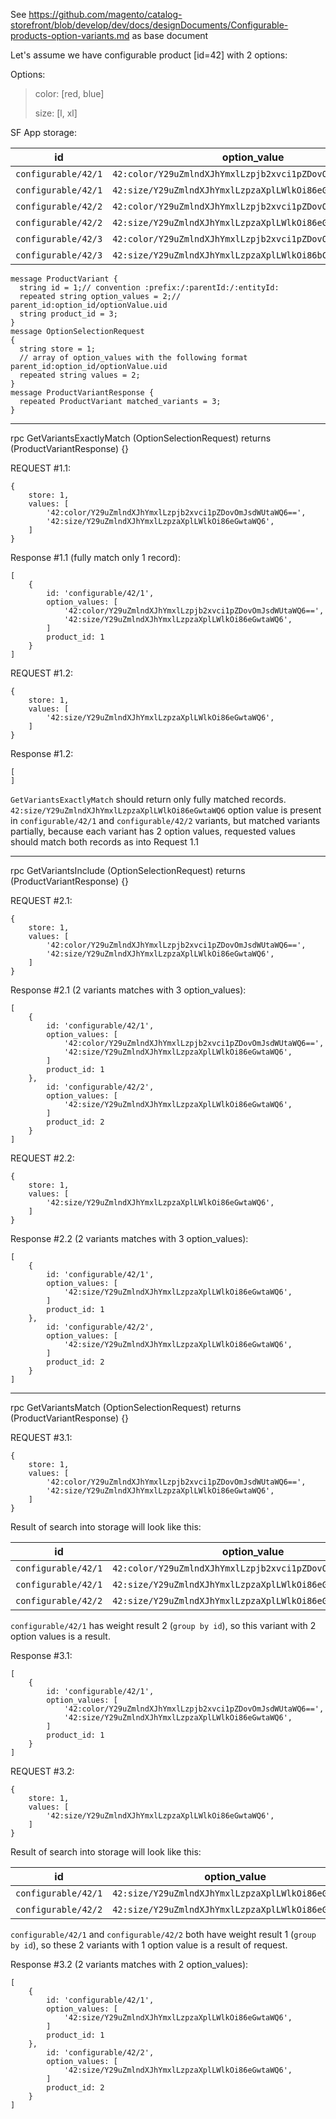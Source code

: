 See https://github.com/magento/catalog-storefront/blob/develop/dev/docs/designDocuments/Configurable-products-option-variants.md as base document

Let's assume we have configurable product [id=42] with 2 options:

Options:
>    color: [red, blue]
>
>    size: [l, xl]
>
>
SF App storage:

 | id              |  option_value | product_id   | parent_id
 |---|----|---:|---:|
 | `configurable/42/1`  |  `42:color/Y29uZmlndXJhYmxlLzpjb2xvci1pZDovOmJsdWUtaWQ6==` | 1 | 42|
 | `configurable/42/1`  |  `42:size/Y29uZmlndXJhYmxlLzpzaXplLWlkOi86eGwtaWQ6`        | 1 | 42|
 | `configurable/42/2`  |  `42:color/Y29uZmlndXJhYmxlLzpjb2xvci1pZDovOnJlZC1pZDo=`   | 2 | 42|
 | `configurable/42/2`  |  `42:size/Y29uZmlndXJhYmxlLzpzaXplLWlkOi86eGwtaWQ6`        | 2 | 42|
 | `configurable/42/3`  |  `42:color/Y29uZmlndXJhYmxlLzpjb2xvci1pZDovOnJlZC1pZDo=`   | 3 | 42|
 | `configurable/42/3`  |  `42:size/Y29uZmlndXJhYmxlLzpzaXplLWlkOi86bC1pZDo=`        | 3 | 42|
```
message ProductVariant {
  string id = 1;// convention :prefix:/:parentId:/:entityId:
  repeated string option_values = 2;// parent_id:option_id/optionValue.uid
  string product_id = 3;
}
message OptionSelectionRequest
{
  string store = 1;
  // array of option_values with the following format parent_id:option_id/optionValue.uid
  repeated string values = 2;
}
message ProductVariantResponse {
  repeated ProductVariant matched_variants = 3;
}
```
------------------------------------------------------
rpc GetVariantsExactlyMatch (OptionSelectionRequest) returns (ProductVariantResponse) {}

REQUEST #1.1:
```
{
    store: 1,
    values: [
        '42:color/Y29uZmlndXJhYmxlLzpjb2xvci1pZDovOmJsdWUtaWQ6==',
        '42:size/Y29uZmlndXJhYmxlLzpzaXplLWlkOi86eGwtaWQ6',
    ]
}
```
Response #1.1 (fully match only 1 record):
```
[
    {
        id: 'configurable/42/1',
        option_values: [
            '42:color/Y29uZmlndXJhYmxlLzpjb2xvci1pZDovOmJsdWUtaWQ6==',
            '42:size/Y29uZmlndXJhYmxlLzpzaXplLWlkOi86eGwtaWQ6',
        ]
        product_id: 1
    }
]
```


REQUEST #1.2:
```
{
    store: 1,
    values: [
        '42:size/Y29uZmlndXJhYmxlLzpzaXplLWlkOi86eGwtaWQ6',
    ]
}
```
Response #1.2:
```
[
]
```
`GetVariantsExactlyMatch` should return only fully matched records.
`42:size/Y29uZmlndXJhYmxlLzpzaXplLWlkOi86eGwtaWQ6` option value is present in `configurable/42/1` and `configurable/42/2` variants,
but matched variants partially, because each variant has 2 option values, requested values should match both records as into Request 1.1

------------------------------------------------------
rpc GetVariantsInclude (OptionSelectionRequest) returns (ProductVariantResponse) {}

REQUEST #2.1:
```
{
    store: 1,
    values: [
        '42:color/Y29uZmlndXJhYmxlLzpjb2xvci1pZDovOmJsdWUtaWQ6==',
        '42:size/Y29uZmlndXJhYmxlLzpzaXplLWlkOi86eGwtaWQ6',
    ]
}
```
Response #2.1 (2 variants matches with 3 option_values):
```
[
    {
        id: 'configurable/42/1',
        option_values: [
            '42:color/Y29uZmlndXJhYmxlLzpjb2xvci1pZDovOmJsdWUtaWQ6==',
            '42:size/Y29uZmlndXJhYmxlLzpzaXplLWlkOi86eGwtaWQ6',
        ]
        product_id: 1
    },
        id: 'configurable/42/2',
        option_values: [
            '42:size/Y29uZmlndXJhYmxlLzpzaXplLWlkOi86eGwtaWQ6',
        ]
        product_id: 2
    }
]
```

REQUEST #2.2:
```
{
    store: 1,
    values: [
        '42:size/Y29uZmlndXJhYmxlLzpzaXplLWlkOi86eGwtaWQ6',
    ]
}
```
Response #2.2 (2 variants matches with 3 option_values):
```
[
    {
        id: 'configurable/42/1',
        option_values: [
            '42:size/Y29uZmlndXJhYmxlLzpzaXplLWlkOi86eGwtaWQ6',
        ]
        product_id: 1
    },
        id: 'configurable/42/2',
        option_values: [
            '42:size/Y29uZmlndXJhYmxlLzpzaXplLWlkOi86eGwtaWQ6',
        ]
        product_id: 2
    }
]
```

------------------------------------------------------
rpc GetVariantsMatch (OptionSelectionRequest) returns (ProductVariantResponse) {}

REQUEST #3.1:
```
{
    store: 1,
    values: [
        '42:color/Y29uZmlndXJhYmxlLzpjb2xvci1pZDovOmJsdWUtaWQ6==',
        '42:size/Y29uZmlndXJhYmxlLzpzaXplLWlkOi86eGwtaWQ6',
    ]
}
```

Result of search into storage will look like this:
 
 | id              |  option_value | product_id   | parent_id | weight
 |---|----|---:|---:|---:|        
 | `configurable/42/1`  |  `42:color/Y29uZmlndXJhYmxlLzpjb2xvci1pZDovOmJsdWUtaWQ6==` | 1 | 42| 2
 | `configurable/42/1`  |  `42:size/Y29uZmlndXJhYmxlLzpzaXplLWlkOi86eGwtaWQ6`        | 1 | 42| 2
 | `configurable/42/2`  |  `42:size/Y29uZmlndXJhYmxlLzpzaXplLWlkOi86eGwtaWQ6`        | 2 | 42| 1

`configurable/42/1` has weight result 2 (`group by id`), so this variant with 2 option values is a result.

Response #3.1:
```
[
    {
        id: 'configurable/42/1',
        option_values: [
            '42:color/Y29uZmlndXJhYmxlLzpjb2xvci1pZDovOmJsdWUtaWQ6==',
            '42:size/Y29uZmlndXJhYmxlLzpzaXplLWlkOi86eGwtaWQ6',
        ]
        product_id: 1
    }
]
```

REQUEST #3.2:
```
{
    store: 1,
    values: [
        '42:size/Y29uZmlndXJhYmxlLzpzaXplLWlkOi86eGwtaWQ6',
    ]
}
```

Result of search into storage will look like this:
 
 | id              |  option_value | product_id   | parent_id | weight
 |---|----|---:|---:|---:|        
 | `configurable/42/1`  |  `42:size/Y29uZmlndXJhYmxlLzpzaXplLWlkOi86eGwtaWQ6`        | 1 | 42| 1
 | `configurable/42/2`  |  `42:size/Y29uZmlndXJhYmxlLzpzaXplLWlkOi86eGwtaWQ6`        | 2 | 42| 1

`configurable/42/1` and `configurable/42/2` both have weight result 1 (`group by id`), so these 2 variants with 1 option value is a result of request.

Response #3.2 (2 variants matches with 2 option_values):
```
[
    {
        id: 'configurable/42/1',
        option_values: [
            '42:size/Y29uZmlndXJhYmxlLzpzaXplLWlkOi86eGwtaWQ6',
        ]
        product_id: 1
    },
        id: 'configurable/42/2',
        option_values: [
            '42:size/Y29uZmlndXJhYmxlLzpzaXplLWlkOi86eGwtaWQ6',
        ]
        product_id: 2
    }
]
```